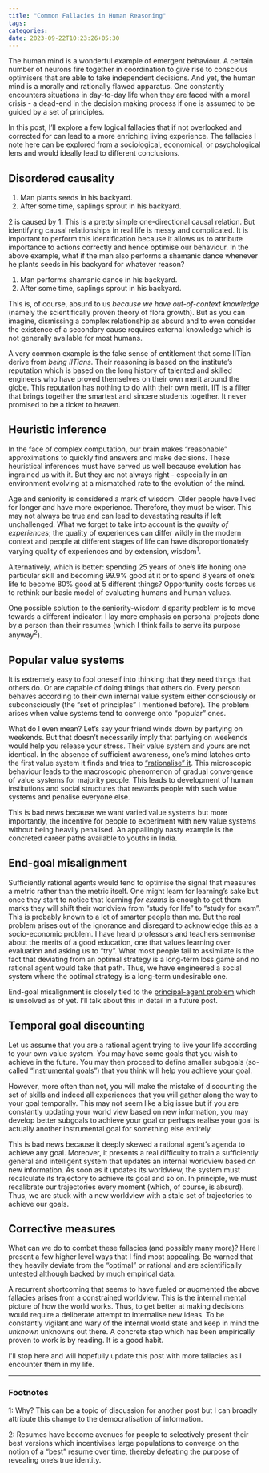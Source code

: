 ```yaml
---
title: "Common Fallacies in Human Reasoning"
tags:
categories: 
date: 2023-09-22T10:23:26+05:30
---
```


The human mind is a wonderful example of emergent behaviour. A certain number of neurons fire together in coordination to give rise to conscious optimisers that are able to take independent decisions. And yet, the human mind is a morally and rationally flawed apparatus. One constantly encounters situations in day-to-day life when they are faced with a moral crisis - a dead-end in the decision making process if one is assumed to be guided by a set of principles. 

In this post, I’ll explore a few logical fallacies that if not overlooked and corrected for can lead to a more enriching living experience. The fallacies I note here can be explored from a sociological, economical, or psychological lens and would ideally lead to different conclusions.

## Disordered causality

1. Man plants seeds in his backyard.
2. After some time, saplings sprout in his backyard.

2 is caused by 1. This is a pretty simple one-directional causal relation. But identifying causal relationships in real life is messy and complicated. It is important to perform this identification because it allows us to attribute importance to actions correctly and hence optimise our behaviour. In the above example, what if the man also performs a shamanic dance whenever he plants seeds in his backyard for whatever reason? 

1. Man performs shamanic dance in his backyard.
2. After some time, saplings sprout in his backyard.

This is, of course, absurd to us _because we have out-of-context knowledge_ (namely the scientifically proven theory of flora growth).  But as you can imagine, dismissing a complex relationship as absurd and to even consider the existence of a secondary cause requires external knowledge which is not generally available for most humans. 

A very common example is the fake sense of entitlement that some IITian derive from _being IITians_. Their reasoning is based on the institute’s reputation which is based on the long history of talented and skilled engineers who have proved themselves on their own merit around the globe. This reputation has nothing to do with their own merit. IIT is a filter that brings together the smartest and sincere students together. It never promised to be a ticket to heaven.

## Heuristic inference

In the face of complex computation, our brain makes “reasonable” approximations to quickly find answers and make decisions. These heuristical inferences must have served us well because evolution has ingrained us with it. But they are not always right - especially in an environment evolving at a mismatched rate to the evolution of the mind. 

Age and seniority is considered a mark of wisdom. Older people have lived for longer and have more experience. Therefore, they must be wiser. This may not always be true and can lead to devastating results if left unchallenged. What we forget to take into account is the _quality of experiences_; the quality of experiences can differ wildly in the modern context and people at different stages of life can have disproportionately varying quality of experiences and by extension, wisdom<sup>1</sup>. 

Alternatively, which is better: spending 25 years of one’s life honing one particular skill and becoming 99.9% good at it or to spend 8 years of one’s life to become 80% good at 5 different things? Opportunity costs forces us to rethink our basic model of evaluating humans and human values.

One possible solution to the seniority-wisdom disparity problem is to move towards a different indicator. I lay more emphasis on personal projects done by a person than their resumes (which I think fails to serve its purpose anyway<sup>2</sup>).

## Popular value systems

It is extremely easy to fool oneself into thinking that they need things that others do. Or are capable of doing things that others do. Every person behaves according to their own internal value system either consciously or subconsciously (the “set of principles” I mentioned before). The problem arises when value systems tend to converge onto “popular” ones. 

What do I even mean? Let’s say your friend winds down by partying on weekends. But that doesn’t necessarily imply that partying on weekends would help you release your stress. Their value system and yours are not identical. In the absence of sufficient awareness, one’s mind latches onto the first value system it finds and tries to [“rationalise” it][0]. This microscopic behaviour leads to the macroscopic phenomenon of gradual convergence of value systems for majority people. This leads to development of human institutions and social structures that rewards people with such value systems and penalise everyone else.

This is bad news because we want varied value systems but more importantly, the incentive for people to experiment with new value systems without being heavily penalised. An appallingly nasty example is the concreted career paths available to youths in India.

## End-goal misalignment


Sufficiently rational agents would tend to optimise the signal that measures a metric rather than the metric itself. One might learn for learning’s sake but once they start to notice that learning _for exams_ is enough to get them marks they will shift their worldview from “study for life” to “study for exam”. This is probably known to a lot of smarter people than me. But the real problem arises out of the ignorance and disregard to acknowledge this as a socio-economic problem. I have heard professors and teachers sermonise about the merits of a good education, one that values learning over evaluation and asking us to “try”. What most people fail to assimilate is the fact that deviating from an optimal strategy is a long-term loss game and no rational agent would take that path. Thus, we have engineered a social system where the optimal strategy is a long-term undesirable one. 

End-goal misalignment is closely tied to the [principal-agent problem][1] which is unsolved as of yet. I’ll talk about this in detail in a future post.

## Temporal goal discounting

Let us assume that you are a rational agent trying to live your life according to your own value system. You may have some goals that you wish to achieve in the future. You may then proceed to define smaller subgoals (so-called [“instrumental goals”][2]) that you think will help you achieve your goal.

However, more often than not, you will make the mistake of discounting the set of skills and indeed all experiences that you will gather along the way to your goal temporally. This may not seem like a big issue but if you are constantly updating your world view based on new information, you may develop better subgoals to achieve your goal or perhaps realise your goal is actually another instrumental goal for something else entirely. 

This is bad news because it deeply skewed a rational agent’s agenda to achieve any goal. Moreover, it presents a real difficulty to train a sufficiently general and intelligent system that updates an internal worldview based on new information. As soon as it updates its worldview, the system must recalculate its trajectory to achieve its goal and so on. In principle, we must recalibrate our trajectories every moment (which, of course, is absurd). Thus, we are stuck with a new worldview with a stale set of trajectories to achieve our goals.

## Corrective measures

What can we do to combat these fallacies (and possibly many more)? Here I present a few higher level ways that I find most appealing. Be warned that they heavily deviate from the “optimal” or rational and are scientifically untested although backed by much empirical data.

A recurrent shortcoming that seems to have fueled or augmented the above fallacies arises from a constrained worldview. This is the internal mental picture of how the world works. Thus, to get better at making decisions would require a deliberate attempt to internalise new ideas. To be constantly vigilant and wary of the internal world state and keep in mind the _unknown_ unknowns out there. A concrete step which has been empirically proven to work is by reading. It is a good habit.

I'll stop here and will hopefully update this post with more fallacies as I encounter them in my life.

---

### Footnotes

1: Why? This can be a topic of discussion for another post but I can broadly attribute this change to the democratisation of information.

2: Resumes have become avenues for people to selectively present their best versions which incentivises large populations to converge on the notion of a “best” resume over time, thereby defeating the purpose of revealing one’s true identity.

[0]: https://www.lesswrong.com/posts/SFZoEBpLo9frSJGkc/rationalization
[1]: https://www.lesswrong.com/tag/principal-agent-problems
[2]: https://arbital.com/p/terminal_vs_instrumental/